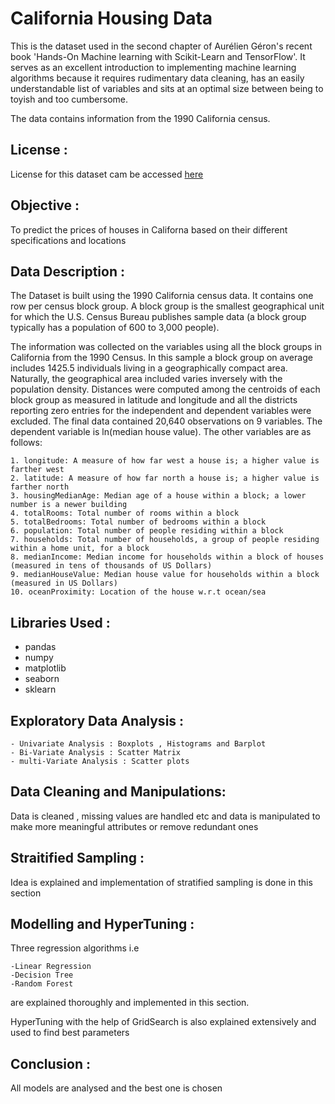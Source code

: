# California Housing Data

This is the dataset used in the second chapter of Aurélien Géron's recent book 'Hands-On Machine learning with Scikit-Learn and TensorFlow'.
It serves as an excellent introduction to implementing machine learning algorithms because it requires rudimentary data cleaning, has an easily understandable list of variables and sits at an optimal size between being to toyish and too cumbersome.

The data contains information from the 1990 California census.

## License : 

License for this dataset cam be accessed [here](https://creativecommons.org/publicdomain/zero/1.0/)

## Objective : 

To predict the prices of houses in Californa based on their different specifications and locations

## Data Description : 

The Dataset is built using the 1990 California census data. It contains one row per census block group. A block group is the smallest geographical unit for which the U.S. Census Bureau publishes sample data (a block group typically has a population of 600 to 3,000 people).

The information was collected on the variables using all the block groups in California from the 1990 Census. In this sample a block group on average includes 1425.5 individuals living in a geographically compact area. Naturally, the geographical area included varies inversely with the population density. Distances were computed among the centroids of each block group as measured in latitude and longitude and all the districts reporting zero entries for the independent and dependent variables were excluded. The final data contained 20,640 observations on 9 variables. The dependent variable is ln(median house value). The other variables are as follows: 

    1. longitude: A measure of how far west a house is; a higher value is farther west
    2. latitude: A measure of how far north a house is; a higher value is farther north
    3. housingMedianAge: Median age of a house within a block; a lower number is a newer building
    4. totalRooms: Total number of rooms within a block
    5. totalBedrooms: Total number of bedrooms within a block
    6. population: Total number of people residing within a block
    7. households: Total number of households, a group of people residing within a home unit, for a block
    8. medianIncome: Median income for households within a block of houses (measured in tens of thousands of US Dollars)
    9. medianHouseValue: Median house value for households within a block (measured in US Dollars)
    10. oceanProximity: Location of the house w.r.t ocean/sea

## Libraries Used : 
 - pandas
 - numpy
 - matplotlib
 - seaborn
 - sklearn

## Exploratory Data Analysis : 

    - Univariate Analysis : Boxplots , Histograms and Barplot
    - Bi-Variate Analysis : Scatter Matrix
    - multi-Variate Analysis : Scatter plots

## Data Cleaning and Manipulations:

Data is cleaned , missing values are handled etc and data is manipulated to make more meaningful attributes or remove redundant ones

## Straitified Sampling : 
Idea is explained and implementation of stratified sampling is done in this section

## Modelling and HyperTuning : 

Three regression algorithms i.e 
    
    -Linear Regression
    -Decision Tree
    -Random Forest 

are explained thoroughly and implemented in this section.

HyperTuning with the help of GridSearch is also explained extensively and used to find best parameters 

## Conclusion : 

All models are analysed and the best one is chosen
